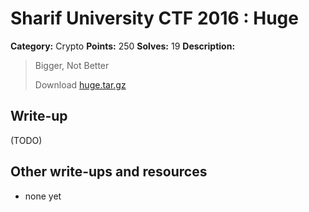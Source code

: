 # Sharif University CTF 2016 : Huge

**Category:** Crypto
**Points:** 250
**Solves:** 19
**Description:**

> Bigger, Not Better
> 
> Download [huge.tar.gz](./huge.tar.gz)


## Write-up

(TODO)

## Other write-ups and resources

* none yet
